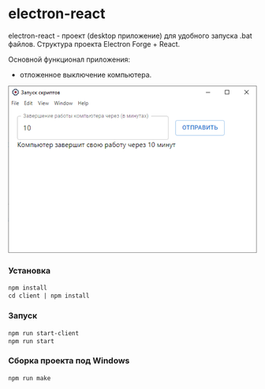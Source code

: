 # electron-react

electron-react - проект (desktop приложение) для удобного запуска .bat файлов. Структура проекта Electron Forge + React.

Основной функционал приложения:

* отложенное выключение компьютера.

![desktopApp.png](src/images/desktopApp.png)

### Установка

```shell
npm install
cd client | npm install
```

### Запуск

```shell
npm run start-client
npm run start
```

### Сборка проекта под Windows

```shell
npm run make
```